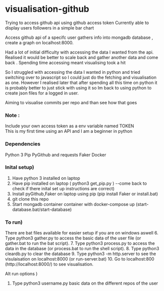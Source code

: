 
# visualisation-github
Trying to access github api using github access token 
Currently able to display users followers in a simple bar chart

Access github api of a specifc user gathers info into mongadb database , create a graph on localhost:8000.

Had a lot of initial difficulty with accessing the data I wanted from the api. Realised it would be better to scale back and gather another data and come back . Spending time accessing meant visualising took a hit

So I struggled with accessing the data I wanted in python and tried switching over to javascript so I could just do the fetching and visualisation as one. However I realised later that after spending all this time on python it is probably better to just stick with using it so Im back to using python to create json files for a logged in user.

Aiming to visualise commits per repo and than see how that goes


### Note :
 Include your own access token as a env variable named TOKEN  
 This is my first time using an API and I am a beginner in python

### Dependencies
Python 3
Pip
PyGithub and requests
Faker
Docker

### Inital setup)
1. Have python 3 installed on laptop
2. Have pip installed on laptop ( python3 get_pip.py ) --come back to check if there inital set up instructions are correct)
3. Install pyGithub,Faker on laptop using pip (pip install Faker or install.bat)
4. git clone this repo
5. Start mongadb container container with docker-compose up (start-database.bat/start-database)


### To run)
There are bat files available for easier setup if you are on windows aswell
6.  Type python3 gather.py to access the basic data of the user file (or gather.bat to run the bat script).
7.  Type python3 process.py to access the data in the database (or process.bat to run the shell script).
8.  Type python3 cleardb.py to clear the database 
9.  Type python3 -m http.server to see the visulaisation on localhost:8000 (or run-server.bat)
10. Go to localhost:800 (http://localhost:8000/) to see visualisation.

Alt run options )
1. Type python3 username.py basic data on the different repos of the user





